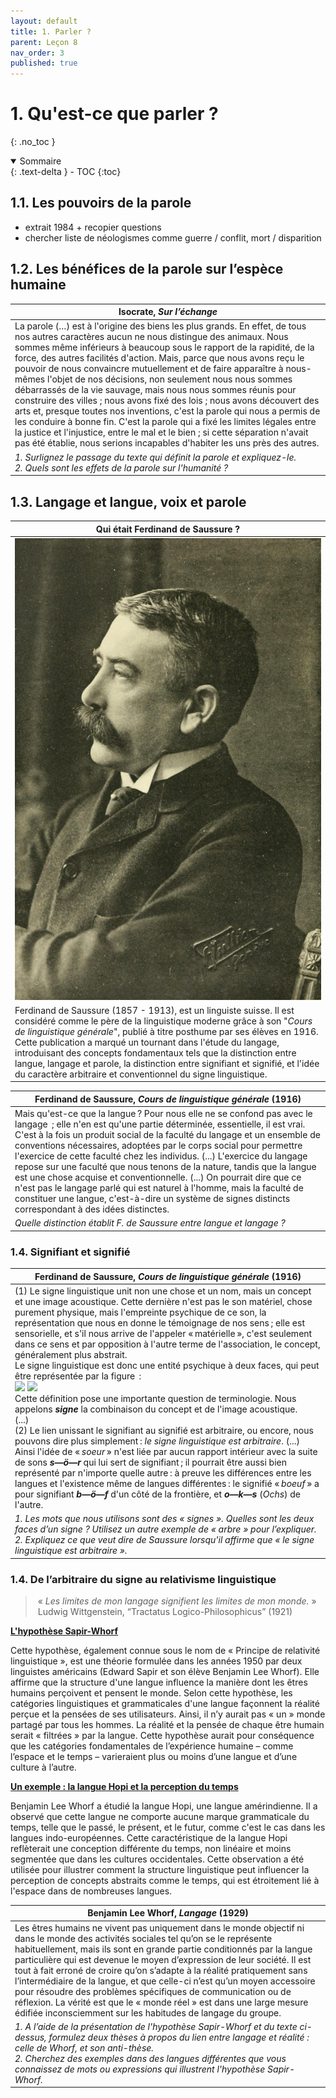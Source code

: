 ```yaml
---
layout: default
title: 1. Parler ?
parent: Leçon 8
nav_order: 3
published: true
---
```


# 1. Qu'est-ce que parler ?
{: .no_toc }

<details open markdown="block">
  <summary>
    Sommaire
  </summary>
  {: .text-delta }
- TOC
{:toc}
</details>

## 1.1. Les pouvoirs de la parole

- extrait 1984 + recopier questions
- chercher liste de néologismes comme guerre / conflit, mort / disparition

## 1.2. Les bénéfices de la parole sur l’espèce humaine

| Isocrate, *Sur l’échange*         |
| ------------ |
| La parole (…) est à l'origine des biens les plus grands. En effet, de tous nos autres caractères aucun ne nous distingue des animaux. Nous sommes même inférieurs à beaucoup sous le rapport de la rapidité, de la force, des autres facilités d'action. Mais, parce que nous avons reçu le pouvoir de nous convaincre mutuellement et de faire apparaître à nous-mêmes l'objet de nos décisions, non seulement nous nous sommes débarrassés de la vie sauvage, mais nous nous sommes réunis pour construire des villes ; nous avons fixé des lois ; nous avons découvert des arts et, presque toutes nos inventions, c'est la parole qui nous a permis de les conduire à bonne fin. C'est la parole qui a fixé les limites légales entre la justice et l'injustice, entre le mal et le bien ; si cette séparation n'avait pas été établie, nous serions incapables d'habiter les uns près des autres. |
| *1. Surlignez le passage du texte qui définit la parole et expliquez-le.* <br>*2. Quels sont les effets de la parole sur l'humanité ?*  

## 1.3. Langage et langue, voix et parole

| Qui était Ferdinand de Saussure ?          |
| ------------------------------ |
| <img src="../../assets/img/saussure.png" style="zoom:100%;" /> |
| Ferdinand de Saussure (1857 - 1913), est un linguiste suisse. Il est considéré comme le père de la linguistique moderne grâce à son "*Cours de linguistique générale*", publié à titre posthume par ses élèves en 1916. Cette publication a marqué un tournant dans l'étude du langage, introduisant des concepts fondamentaux tels que la distinction entre langue, langage et parole, la distinction entre signifiant et signifié, et l'idée du caractère arbitraire et conventionnel du signe linguistique. |

| Ferdinand de Saussure, *Cours de linguistique générale* (1916)     |
| ------------------- |
| Mais qu'est-ce que la langue ? Pour nous elle ne se confond pas avec le langage  ; elle n'en est qu'une partie déterminée, essentielle, il est vrai. C'est à la fois un produit social de la faculté du langage et un ensemble de conventions nécessaires, adoptées par le corps social pour permettre l'exercice de cette faculté chez les individus. (...) L'exercice du langage repose sur une faculté que nous tenons de la nature, tandis que la langue est une chose acquise et conventionnelle. (...) On pourrait dire que ce n'est pas le langage parlé qui est naturel à l'homme, mais la faculté de constituer une langue, c'est-à-dire un système de signes distincts correspondant à des idées distinctes. |
| *Quelle distinction établit F. de Saussure entre langue et langage ?*      |

### 1.4. Signifiant et signifié

| Ferdinand de Saussure, *Cours de linguistique générale* (1916)     |
| -------------------- |
| (1) Le signe linguistique unit non une chose et un nom, mais un concept et une image acoustique. Cette dernière n'est pas le son matériel, chose purement physique, mais l'empreinte psychique de ce son, la représentation que nous en donne le témoignage de nos sens ; elle est sensorielle, et s'il nous arrive de l'appeler « matérielle », c'est seulement dans ce sens et par opposition à l'autre terme de l'association, le concept, généralement plus abstrait.<br>Le signe linguistique est donc une entité psychique à deux faces, qui peut être représentée par la figure  :<br>![](assets/Pasted%20image%2020240321062049.png) ![](assets/Pasted%20image%2020240321062214.png)<br>Cette définition pose une importante question de terminologie. Nous appelons **_signe_** la combinaison du concept et de l'image acoustique.<br>(...)<br>(2) Le lien unissant le signifiant au signifié est arbitraire, ou encore, nous pouvons dire plus simplement : _le signe linguistique est arbitraire_. (...) Ainsi l'idée de « _soeur_ » n'est liée par aucun rapport intérieur avec la suite de sons **_s—ö—r_** qui lui sert de signifiant ; il pourrait être aussi bien représenté par n'importe quelle autre : à preuve les différences entre les langues et l'existence même de langues différentes : le signifié « _boeuf_ » a pour signifiant **_b—ö—f_** d'un côté de la frontière, et **_o—k—s_** (_Ochs_) de l'autre. |
| *1. Les mots que nous utilisons sont des « signes ». Quelles sont les deux faces d’un signe ? Utilisez un autre exemple de « arbre » pour l’expliquer.  <br>2. Expliquez ce que veut dire de Saussure lorsqu'il affirme que *« le signe linguistique est arbitraire »*.*     |
### 1.4. De l’arbitraire du signe au relativisme linguistique

>  « *Les limites de mon langage signifient les limites de mon monde.* »
>  Ludwig Wittgenstein, “Tractatus Logico-Philosophicus” (1921)

**<u>L'hypothèse Sapir-Whorf</u>**

Cette hypothèse, également connue sous le nom de « Principe de relativité linguistique », est une théorie formulée dans les années 1950 par deux linguistes américains (Edward Sapir et son élève Benjamin Lee Whorf). Elle affirme que la structure d'une langue influence la manière dont les êtres humains perçoivent et pensent le monde. Selon cette hypothèse, les catégories linguistiques et grammaticales d'une langue façonnent la réalité perçue et la pensées de ses utilisateurs. Ainsi, il n’y aurait pas « un » monde partagé par tous les hommes. La réalité et la pensée de chaque être humain serait « filtrées » par la langue. Cette hypothèse aurait pour conséquence que les catégories fondamentales de l’expérience humaine – comme l’espace et le temps – varieraient plus ou moins d’une langue et d’une culture à l’autre. 

**<u>Un exemple : la langue Hopi et la perception du temps</u>** 

Benjamin Lee Whorf a étudié la langue Hopi, une langue amérindienne. Il a observé que cette langue ne comporte aucune marque grammaticale du temps, telle que le passé, le présent, et le futur, comme c'est le cas dans les langues indo-européennes. Cette caractéristique de la langue Hopi reflèterait une conception différente du temps, non linéaire et moins segmentée que dans les cultures occidentales. Cette observation a été utilisée pour illustrer comment la structure linguistique peut influencer la perception de concepts abstraits comme le temps, qui est étroitement lié à l'espace dans de nombreuses langues.

| Benjamin Lee Whorf, *Langage* (1929)    |
| ----------------------- |
| Les êtres humains ne vivent pas uniquement dans le monde objectif ni dans le monde des activités sociales tel qu’on se le représente habituellement, mais ils sont en grande partie conditionnés par la langue particulière qui est devenue le moyen d’expression de leur société. Il est tout à fait erroné de croire qu’on s’adapte à la réalité pratiquement sans l’intermédiaire de la langue, et que celle-ci n’est qu’un moyen accessoire pour résoudre des problèmes spécifiques de communication ou de réflexion. La vérité est que le « monde réel » est dans une large mesure édifiée inconsciemment sur les habitudes de langage du groupe. |
| *1. A l’aide de la présentation de l'hypothèse Sapir-Whorf et du texte ci-dessus, formulez deux thèses à propos du lien entre langage et réalité : celle de Whorf, et son anti-thèse. <br>2. Cherchez des exemples dans des langues différentes que vous connaissez de mots ou expressions qui illustrent l'hypothèse Sapir-Whorf.*           |